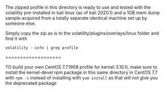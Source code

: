The zipped profile in this directory is ready to use and tested with the 
volatility pre-installed in kali linux (as of kali 2020.1) and a 1GB mem dump sample 
acquired from a totally separate identical machine set up by someone else.

Simply copy the zip as is to the volatility/plugins/overlays/linux folder and find it with

`volatility --info | grep profile`

===================

TO build your own CentOS 7.7.1908 profile for kernel 3.10.0, make sure to install
the kernel-devel rpm package in this same directory in CentOS 7.7 with `rpm -i` instead
of installing with `yum install` as that will not give you the deprecated package

